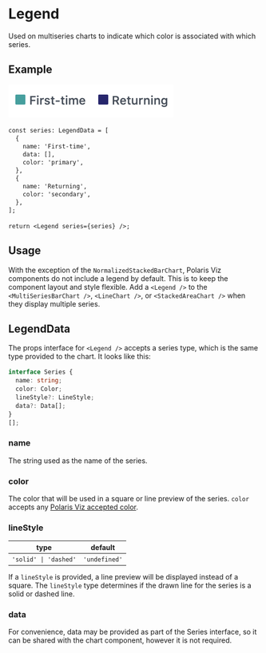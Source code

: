# Legend

Used on multiseries charts to indicate which color is associated with which series.

## Example

<img src="legend.png" alt="Legend example image showing first-time and returning series." />

```tsx
const series: LegendData = [
  {
    name: 'First-time',
    data: [],
    color: 'primary',
  },
  {
    name: 'Returning',
    color: 'secondary',
  },
];

return <Legend series={series} />;
```

## Usage

With the exception of the `NormalizedStackedBarChart`, Polaris Viz components do not include a legend by default. This is to keep the component layout and style flexible. Add a `<Legend />` to the `<MultiSeriesBarChart />`, `<LineChart />`, or `<StackedAreaChart />` when they display multiple series.

## LegendData

The props interface for `<Legend />` accepts a series type, which is the same type provided to the chart. It looks like this:

```typescript
interface Series {
  name: string;
  color: Color;
  lineStyle?: LineStyle;
  data?: Data[];
}
[];
```

### name

The string used as the name of the series.

### color

The color that will be used in a square or line preview of the series. `color` accepts any [Polaris Viz accepted color](/documentation/Polaris-Viz-colors.md).

### lineStyle

| type                  | default       |
| --------------------- | ------------- |
| `'solid' \| 'dashed'` | `'undefined'` |

If a `lineStyle` is provided, a line preview will be displayed instead of a square. The `lineStyle` type determines if the drawn line for the series is a solid or dashed line.

### data

For convenience, data may be provided as part of the Series interface, so it can be shared with the chart component, however it is not required.
